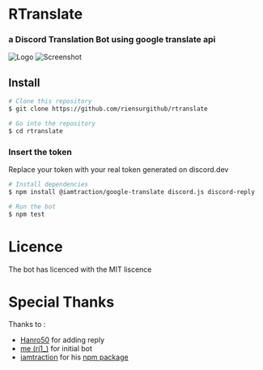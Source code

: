 # RTranslate 
### a Discord Translation Bot using google translate api

![Logo](https://cdn.discordapp.com/avatars/861892444253585429/2115a05b0c9f0b35b4646aebe0cd7326.webp)
![Screenshot](https://cdn.discordapp.com/attachments/863865958367363114/864060710018613248/unknown.png)

## Install
```bash
# Clone this repository
$ git clone https://github.com/riensurgithub/rtranslate

# Go into the repository
$ cd rtranslate
```
### Insert the token
Replace your token with your real token generated on discord.dev
```bash
# Install dependencies
$ npm install @iamtraction/google-translate discord.js discord-reply

# Run the bot
$ npm test
```
# Licence
The bot has licenced with the MIT liscence

# Special Thanks
Thanks to :
- [Hanro50](https://github.com/Hanro50) for adding reply
- [me (ri1_)](https://github.com/riensurgithub) for initial bot
- [iamtraction](https://github.com/iamtraction) for his [npm package](https://github.com/iamtraction/google-translate)

